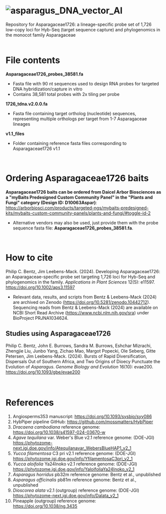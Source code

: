 # ![asparagus_DNA_vector_AI](https://github.com/user-attachments/assets/12c41791-6001-4e92-9a11-ccdbb164b160)

Repository for Asparagaceae1726: a lineage-specific probe set of 1,726 low-copy loci for Hyb-Seq (target sequence capture) and phylogenomics in the monocot family Asparagaceae
   <br>
   <br>

# File contents

 **Asparagaceae1726_probes_38581.fa** 
 - Fasta file with 90 nt sequences used to design RNA probes for targeted DNA hybridization/capture in vitro
 - Contains 38,581 total probes with 2x tiling per probe

  **1726_tdna.v2.0.0.fa**
  - Fasta file containing target ortholog (nucleotide) sequences, representing multiple orthologs per target from 1-7 Asparagaceae lineages

  **v1.1_files**
  - Folder containing reference fasta files corresponding to Asparagaceae1726 v1.1
    
<br>

# Ordering Asparagaceae1726 baits

**Asparagaceae1726 baits can be ordered from Daicel Arbor Biosciences as a "myBaits Predesigned Custom Community Panel" in the "Plants and Fungi" category (Design ID: D10063Aspar)**: https://arborbiosci.com/products/targeted-ngs/mybaits-predesigned-kits/mybaits-custom-community-panels/plants-and-fungi/#toggle-id-2
  - Alternative vendors may also be used, just provide them with the probe sequence fasta file: **Asparagaceae1726_probes_38581.fa**.
   <br>
   
# How to cite

Philip C. Bentz, Jim Leebens-Mack. (2024). Developing Asparagaceae1726: an Asparagaceae-specific probe set targeting 1,726 loci for Hyb-Seq and phylogenomics in the family. _Applications in Plant Sciences_ 12(5): e11597.
   <br>
   https://doi.org/10.1002/aps3.11597
   <br>
   - Relevant data, results, and scripts from Bentz & Leebens-Mack (2024) are archived on Zenodo (https://doi.org/10.5281/zenodo.10442712). Sequencing reads from Bentz & Leebens-Mack    (2024) are available on NCBI Short Read Archive (https://www.ncbi.nlm.nih.gov/sra) under BioProject PRJNA1034624.

   
## Studies using Asparagaceae1726
   
Philip C. Bentz, John E. Burrows, Sandra M. Burrows, Eshchar Mizrachi, Zhengjie Liu, Junbo Yang, Zichao Mao, Margot Popecki, Ole Seberg, Gitte Petersen, Jim Leebens-Mack. (2024). Bursts of Rapid Diversification, Dispersals Out of Southern Africa, and Two Origins of Dioecy Punctuate the Evolution of _Asparagus_. _Genome Biology and Evolution_ 16(10): evae200.
   <br>
   https://doi.org/10.1093/gbe/evae200
   <br>
   <br>
      <br>
   
# References
 
 1. Angiosperms353 manuscript: https://doi.org/10.1093/sysbio/syy086
 2. HybPiper pipeline GitHub: https://github.com/mossmatters/HybPiper
 3. _Dracaena cambodiana_ reference genome: https://doi.org/10.1038/s41597-024-03670-w
 4. _Agave tequilana_ var. Weber's Blue v2.1 reference genome: (DOE-JGI) https://phytozome-next.jgi.doe.gov/info/Atequilanavar_WebersBlueHAP1_v2_1
 5. _Yucca filamentosa_ C3 pri v2.1 reference genome: (DOE-JGI) https://phytozome.jgi.doe.gov/info/YfilamentosaC3pri_v2_1
 6. _Yucca aloifolia_ Ya24Inoko v2.1 reference genome: (DOE-JGI) https://phytozome.jgi.doe.gov/info/YaloifoliaYa24Inoko_v2_1
 7. _Asparagus horridus_ pb32m reference genome: Bentz et al., unpublished
 8. _Asparagus officinalis_ pb81m reference genome: Bentz et al., unpublished
 9. _Dioscorea alata_ v2.1 (outgroup) reference genome: (DOE-JGI) https://phytozome-next.jgi.doe.gov/info/Dalata_v2_1
 10. Pineapple (outgroup) reference genome: https://doi.org/10.1038/ng.3435




 



